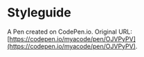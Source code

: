 # Styleguide

A Pen created on CodePen.io. Original URL: [https://codepen.io/myacode/pen/OJVPyPV](https://codepen.io/myacode/pen/OJVPyPV).


